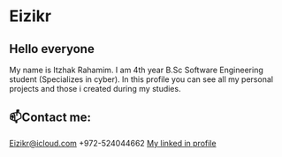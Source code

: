 # Eizikr
## Hello everyone
My name is Itzhak Rahamim.
I am 4th year B.Sc Software Engineering student (Specializes in cyber).
In this profile you can see all my personal projects and those i created during my studies.

## 📫Contact me:
Eizikr@icloud.com
+972-524044662
[My linked in profile]([https://helpo-t10.herokuapp.com](https://www.linkedin.com/in/itzik-rahamim-developer))
